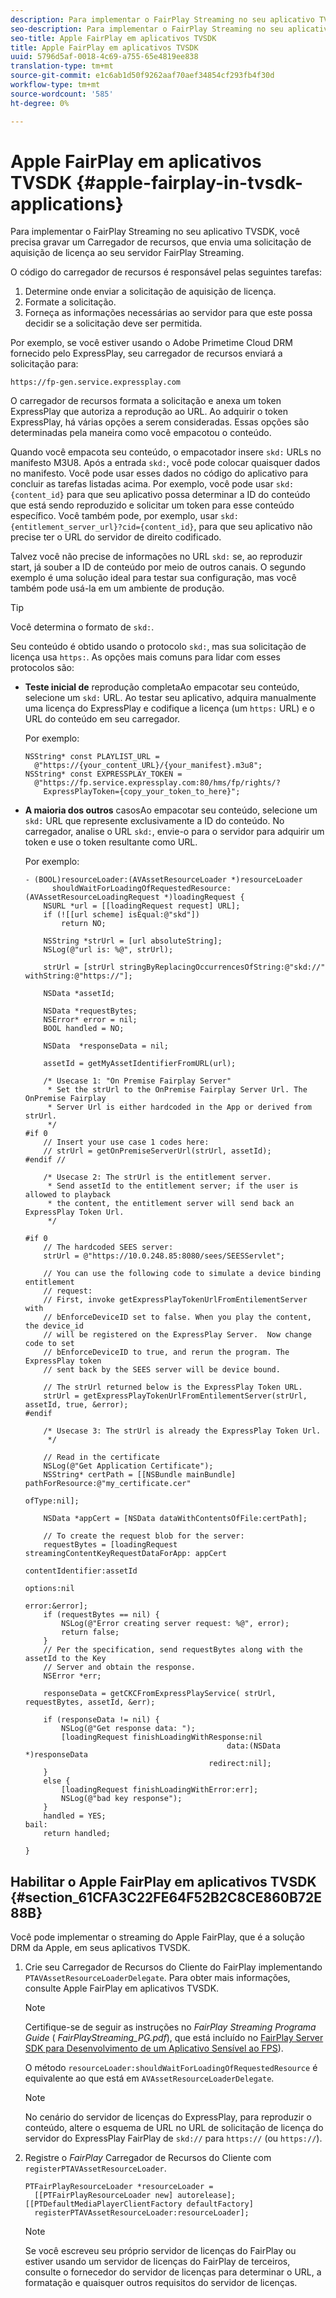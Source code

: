 ```yaml
---
description: Para implementar o FairPlay Streaming no seu aplicativo TVSDK, você precisa gravar um Carregador de recursos, que envia uma solicitação de aquisição de licença ao seu servidor FairPlay Streaming.
seo-description: Para implementar o FairPlay Streaming no seu aplicativo TVSDK, você precisa gravar um Carregador de recursos, que envia uma solicitação de aquisição de licença ao seu servidor FairPlay Streaming.
seo-title: Apple FairPlay em aplicativos TVSDK
title: Apple FairPlay em aplicativos TVSDK
uuid: 5796d5af-0018-4c69-a755-65e4819ee838
translation-type: tm+mt
source-git-commit: e1c6ab1d50f9262aaf70aef34854cf293fb4f30d
workflow-type: tm+mt
source-wordcount: '585'
ht-degree: 0%

---
```



# Apple FairPlay em aplicativos TVSDK {#apple-fairplay-in-tvsdk-applications}

Para implementar o FairPlay Streaming no seu aplicativo TVSDK, você precisa gravar um Carregador de recursos, que envia uma solicitação de aquisição de licença ao seu servidor FairPlay Streaming.

O código do carregador de recursos é responsável pelas seguintes tarefas:

1. Determine onde enviar a solicitação de aquisição de licença.
1. Formate a solicitação.
1. Forneça as informações necessárias ao servidor para que este possa decidir se a solicitação deve ser permitida.

Por exemplo, se você estiver usando o Adobe Primetime Cloud DRM fornecido pelo ExpressPlay, seu carregador de recursos enviará a solicitação para:

```
https://fp-gen.service.expressplay.com
```

O carregador de recursos formata a solicitação e anexa um token ExpressPlay que autoriza a reprodução ao URL. Ao adquirir o token ExpressPlay, há várias opções a serem consideradas. Essas opções são determinadas pela maneira como você empacotou o conteúdo.

Quando você empacota seu conteúdo, o empacotador insere `skd:` URLs no manifesto M3U8. Após a entrada `skd:`, você pode colocar quaisquer dados no manifesto. Você pode usar esses dados no código do aplicativo para concluir as tarefas listadas acima. Por exemplo, você pode usar `skd:{content_id}` para que seu aplicativo possa determinar a ID do conteúdo que está sendo reproduzido e solicitar um token para esse conteúdo específico. Você também pode, por exemplo, usar `skd:{entitlement_server_url}?cid={content_id}`, para que seu aplicativo não precise ter o URL do servidor de direito codificado.

Talvez você não precise de informações no URL `skd:` se, ao reproduzir start, já souber a ID de conteúdo por meio de outros canais. O segundo exemplo é uma solução ideal para testar sua configuração, mas você também pode usá-la em um ambiente de produção.

>[!TIP]
>
>Você determina o formato de `skd:`.

Seu conteúdo é obtido usando o protocolo `skd:`, mas sua solicitação de licença usa `https:`. As opções mais comuns para lidar com esses protocolos são:

* **Teste inicial de** reprodução completaAo empacotar seu conteúdo, selecione um  `skd:` URL. Ao testar seu aplicativo, adquira manualmente uma licença do ExpressPlay e codifique a licença (um `https:` URL) e o URL do conteúdo em seu carregador.

   Por exemplo:

   ```
   NSString* const PLAYLIST_URL =  
     @"https://{your_content_URL}/{your_manifest}.m3u8"; 
   NSString* const EXPRESSPLAY_TOKEN =  
     @"https://fp.service.expressplay.com:80/hms/fp/rights/? 
       ExpressPlayToken={copy_your_token_to_here}";
   ```

* **A maioria dos outros** casosAo empacotar seu conteúdo, selecione um  `skd:` URL que represente exclusivamente a ID do conteúdo. No carregador, analise o URL `skd:`, envie-o para o servidor para adquirir um token e use o token resultante como URL.

   Por exemplo:

   ```
   - (BOOL)resourceLoader:(AVAssetResourceLoader *)resourceLoader  
         shouldWaitForLoadingOfRequestedResource:(AVAssetResourceLoadingRequest *)loadingRequest { 
       NSURL *url = [[loadingRequest request] URL]; 
       if (![[url scheme] isEqual:@"skd"]) 
           return NO; 
   
       NSString *strUrl = [url absoluteString]; 
       NSLog(@"url is: %@", strUrl); 
   
       strUrl = [strUrl stringByReplacingOccurrencesOfString:@"skd://" withString:@"https://"]; 
   
       NSData *assetId; 
   
       NSData *requestBytes; 
       NSError* error = nil; 
       BOOL handled = NO; 
   
       NSData  *responseData = nil; 
   
       assetId = getMyAssetIdentifierFromURL(url); 
   
       /* Usecase 1: "On Premise Fairplay Server" 
        * Set the strUrl to the OnPremise Fairplay Server Url. The OnPremise Fairplay  
        * Server Url is either hardcoded in the App or derived from strUrl. 
        */ 
   #if 0  
       // Insert your use case 1 codes here: 
       // strUrl = getOnPremiseServerUrl(strUrl, assetId); 
   #endif // 
   
       /* Usecase 2: The strUrl is the entitlement server. 
        * Send assetId to the entitlement server; if the user is allowed to playback  
        * the content, the entitlement server will send back an ExpressPlay Token Url. 
        */ 
   
   #if 0 
       // The hardcoded SEES server: 
       strUrl = @"https://10.0.248.85:8080/sees/SEESServlet"; 
   
       // You can use the following code to simulate a device binding entitlement  
       // request:  
       // First, invoke getExpressPlayTokenUrlFromEntilementServer with  
       // bEnforceDeviceID set to false. When you play the content, the device_id  
       // will be registered on the ExpressPlay Server.  Now change code to set  
       // bEnforceDeviceID to true, and rerun the program. The ExpressPlay token  
       // sent back by the SEES server will be device bound. 
   
       // The strUrl returned below is the ExpressPlay Token URL. 
       strUrl = getExpressPlayTokenUrlFromEntilementServer(strUrl, assetId, true, &error); 
   #endif 
   
       /* Usecase 3: The strUrl is already the ExpressPlay Token Url. 
        */ 
   
       // Read in the certificate 
       NSLog(@"Get Application Certificate"); 
       NSString* certPath = [[NSBundle mainBundle] pathForResource:@"my_certificate.cer"  
                                                            ofType:nil]; 
   
       NSData *appCert = [NSData dataWithContentsOfFile:certPath]; 
   
       // To create the request blob for the server: 
       requestBytes = [loadingRequest streamingContentKeyRequestDataForApp: appCert 
                                                         contentIdentifier:assetId  
                                                                   options:nil  
                                                                     error:&error]; 
       if (requestBytes == nil) { 
           NSLog(@"Error creating server request: %@", error); 
           return false; 
       } 
       // Per the specification, send requestBytes along with the assetId to the Key 
       // Server and obtain the response. 
       NSError *err; 
   
       responseData = getCKCFromExpressPlayService( strUrl, requestBytes, assetId, &err); 
   
       if (responseData != nil) { 
           NSLog(@"Get response data: "); 
           [loadingRequest finishLoadingWithResponse:nil  
                                                data:(NSData *)responseData 
                                            redirect:nil]; 
       } 
       else { 
           [loadingRequest finishLoadingWithError:err]; 
           NSLog(@"bad key response"); 
       } 
       handled = YES; 
   bail: 
       return handled; 
   
   }
   ```

## Habilitar o Apple FairPlay em aplicativos TVSDK {#section_61CFA3C22FE64F52B2C8CE860B72E88B}

Você pode implementar o streaming do Apple FairPlay, que é a solução DRM da Apple, em seus aplicativos TVSDK.

1. Crie seu Carregador de Recursos do Cliente do FairPlay implementando `PTAVAssetResourceLoaderDelegate`. Para obter mais informações, consulte Apple FairPlay em aplicativos TVSDK.

   >[!NOTE]
   >
   >Certifique-se de seguir as instruções no *FairPlay Streaming Programa Guide* ( *FairPlayStreaming_PG.pdf*), que está incluído no [FairPlay Server SDK para Desenvolvimento de um Aplicativo Sensível ao FPS](https://developer.apple.com/services-account/download?path=/Developer_Tools/FairPlay_Streaming_SDK/FairPlay_Streaming_Server_SDK.zip)).

   O método `resourceLoader:shouldWaitForLoadingOfRequestedResource` é equivalente ao que está em `AVAssetResourceLoaderDelegate`.

   >[!NOTE]
   >
   >No cenário do servidor de licenças do ExpressPlay, para reproduzir o conteúdo, altere o esquema de URL no URL de solicitação de licença do servidor do ExpressPlay FairPlay de `skd://` para `https://` (ou `https://`).

1. Registre o *FairPlay* Carregador de Recursos do Cliente com `registerPTAVAssetResourceLoader`.

   ```
   PTFairPlayResourceLoader *resourceLoader =  
     [[PTFairPlayResourceLoader new] autorelease];  
   [[PTDefaultMediaPlayerClientFactory defaultFactory]  
     registerPTAVAssetResourceLoader:resourceLoader];
   ```

   >[!NOTE]
   >
   >Se você escreveu seu próprio servidor de licenças do FairPlay ou estiver usando um servidor de licenças do FairPlay de terceiros, consulte o fornecedor do servidor de licenças para determinar o URL, a formatação e quaisquer outros requisitos do servidor de licenças.